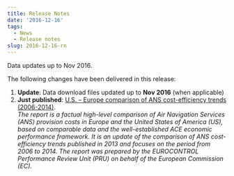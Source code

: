 ```yaml
---
title: Release Notes
date: '2016-12-16'
tags:
  - News
  - Release notes
slug: 2016-12-16-rn
---
```


Data updates up to Nov 2016.

The following changes have been delivered in this release:

1. **Update**: Data download files updated up to **Nov 2016** (when applicable)
2. **Just published**: [U.S. – Europe comparison of ANS cost-efficiency trends (2006-2014)][useu].<br>
   *The report is a factual high-level comparison of Air Navigation Services
   (ANS) provision costs in Europe and the United States of America (US), based
   on comparable data and the well-established ACE economic performance
   framework. It is an update of the comparison of ANS cost-efficiency trends
   published in 2013 and focuses on the period from 2006 to 2014. The report was
   prepared by the EUROCONTROL Performance Review Unit (PRU) on behalf of the
   European Commission (EC).*

[useu]: <http://publish.eurocontrol.int/sites/default/files/content/documents/single-sky/pru/publications/other/2006-2014-US-Europe-comparison-ANS-cost-efficiency-trends.pdf> "U.S. – Europe comparison of ANS cost-efficiency trends (2006-2014)"
